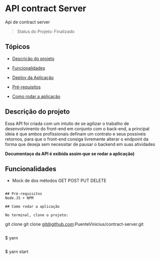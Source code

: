 # API contract Server
Api de contract server

> Status do Projeto: Finalizado

## Tópicos

-  [Descrição do projeto](https://github.com/PuenteVinicius/contract-server/blob/main/README.md#user-content-descrição-do-projeto)

-  [Funcionalidades](https://github.com/PuenteVinicius/contract-server/blob/main/README.md#user-content-funcionalidades)

-  [Deploy da Aplicação](https://github.com/PuenteVinicius/contract-server/blob/main/README.md#user-content-deploy-da-aplicação)

-  [Pré-requisitos](https://github.com/PuenteVinicius/contract-server/blob/main/README.md#user-content-pré-requisitos)

-  [Como rodar a aplicação](https://github.com/PuenteVinicius/contract-server/blob/main/README.md#user-content-como-rodar-a-aplicação)

## Descrição do projeto

Essa API foi criada com um intuíto de se agilizar o trabalho de desenvolvimento do front-end em conjunto com o back-end, a principal ideia é que ambos profissionais definam um contrato e seus possíveis retornos, para que o front-end consiga livremente alterar o endpoint da forma que deseja sem necessitar de pausar o backend em suas atividades

**Documentaço da API é exibida assim que se rodar a aplicação)**  

## Funcionalidades

- Mock de dos métodos GET POST PUT DELETE 
```

## Pré-requisitos
Node.JS + NPM

## Como rodar a aplicação

No terminal, clone o projeto:

```
git clone git clone git@github.com:PuenteVinicius/contract-server.git
```

```
$ yarn
```

```
$ yarn start
```
